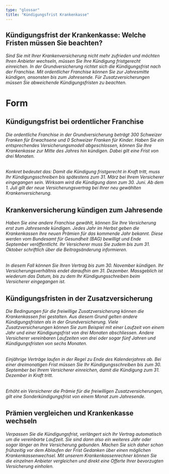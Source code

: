 ```yaml
---
type: "glossar"
title: "Kündigungsfrist Krankenkasse"
---
```


## Kündigungsfrist der Krankenkasse: Welche Fristen müssen Sie beachten?

###### Sind Sie mit Ihrer Krankenversicherung nicht mehr zufrieden und möchten Ihren Anbieter wechseln, müssen Sie Ihre Kündigung fristgerecht einreichen. In der Grundversicherung richtet sich die Kündigungsfrist nach der Franchise. Mit ordentlicher Franchise können Sie zur Jahresmitte kündigen, ansonsten bis zum Jahresende. Für Zusatzversicherungen müssen Sie abweichende Kündigungsfristen zu beachten.

# Form

## Kündigungsfrist bei ordentlicher Franchise

###### Die ordentliche Franchise in der Grundversicherung beträgt 300 Schweizer Franken für Erwachsene und 0 Schweizer Franken für Kinder. Haben Sie ein entsprechendes Versicherungsmodell abgeschlossen, können Sie Ihre Krankenkasse zur Mitte des Jahres hin kündigen. Dabei gilt eine Frist von drei Monaten.

###### Konkret bedeutet das: Damit die Kündigung fristgerecht in Kraft tritt, muss Ihr Kündigungsschreiben bis spätestens zum 31. März bei Ihrem Versicherer eingegangen sein. Wirksam wird die Kündigung dann zum 30. Juni. Ab dem 1. Juli gilt der neue Versicherungsvertrag bei Ihrer neu gewählten Krankenversicherung.

## Krankenversicherung kündigen zum Jahresende

###### Haben Sie eine andere Franchise gewählt, können Sie Ihre Versicherung erst zum Jahresende kündigen. Jedes Jahr im Herbst geben die Krankenkassen ihre neuen Prämien für das kommende Jahr bekannt. Diese werden vom Bundesamt für Gesundheit (BAG) bewilligt und Ende September veröffentlicht. Ihr Versicherer muss Sie zudem bis zum 31. Oktober schriftlich über die Beitragsänderung informieren.

###### In diesem Fall können Sie Ihren Vertrag bis zum 30. November kündigen. Ihr Versicherungsverhältnis endet daraufhin am 31. Dezember. Massgeblich ist wiederum das Datum, bis zu dem Ihr Kündigungsschreiben beim Versicherer eingegangen ist.

## Kündigungsfristen in der Zusatzversicherung

###### Die Bedingungen für die freiwillige Zusatzversicherung können die Krankenkassen frei gestalten. Aus diesem Grund gelten andere Kündigungsfristen als in der Grundversicherung. Viele Zusatzversicherungen können Sie zum Beispiel mit einer Laufzeit von einem Jahr und einer Kündigungsfrist von drei Monaten abschliessen. Andere Versicherer vereinbaren Laufzeiten von drei oder sogar fünf Jahren und Kündigungsfristen von sechs Monaten.

###### Einjährige Verträge laufen in der Regel zu Ende des Kalenderjahres ab. Bei einer dreimonatigen Frist müssen Sie Ihr Kündigungsschreiben bis zum 30. September bei Ihrem Versicherer einreichen, damit die Kündigung zum 31. Dezember in Kraft tritt.

###### Erhöht ein Versicherer die Prämie für die freiwilligen Zusatzversicherungen, gilt eine Sonderkündigungsfrist von einem Monat zum Jahresende.

## Prämien vergleichen und Krankenkasse wechseln

###### Verpassen Sie die Kündigungsfrist, verlängert sich Ihr Vertrag automatisch um die vereinbarte Laufzeit. Sie sind dann also ein weiteres Jahr oder sogar länger an Ihre Versicherung gebunden. Machen Sie sich daher schon frühzeitig vor dem Ablaufen der Frist Gedanken über einen möglichen Krankenkassenwechsel. Mit unserem Krankenkassenrechner können Sie die einzelnen Anbieter vergleichen und direkt eine Offerte Ihrer bevorzugten Versicherung einholen.
